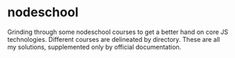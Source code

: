# nodeschool
Grinding through some nodeschool courses to get a better hand on core JS technologies. Different courses are delineated by directory. These are all my solutions, supplemented only by official documentation.
